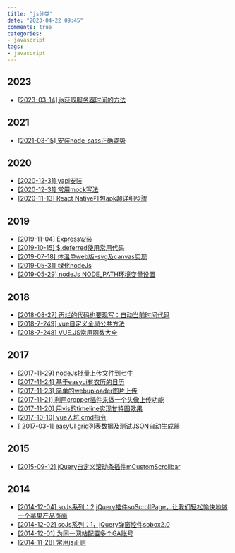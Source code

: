 ```yaml
---
title: "js分类"
date: "2023-04-22 09:45"
comments: true
categories:
- javascript
tags:
- javascript
---
```


## 2023 
- [[2023-03-14]  js获取服务器时间的方法](/docs/js_year/2023/2023032414-servetime.md)

## 2021 
- [[2021-03-15]  安装node-sass正确姿势](/docs/js_year/2021/20210315-npmnodesass.md)

## 2020 
- [[2020-12-31]  yapi安装](/docs/js_year/2020/20201231-yapiInstall.md)
- [[2020-12-31]  常用mock写法](/docs/js_year/2020/20201231-mockDemo.md)
- [[2020-11-13]  React Native打包apk超详细步骤](/docs/js_year/2020/20201113-nativebulidapk.md)

## 2019 
- [[2019-11-04]  Express安装](/docs/js_year/2019/20191104-expressInstall.md)
- [[2019-10-15]  $.deferred使用常用代码](/docs/js_year/2019/20191015-deferred.md)
- [[2019-07-18]  体温单web版-svg及canvas实现](/docs/js_year/2019/20190718-temsheet.md)
- [[2019-05-31]  绿化nodeJs](/docs/js_year/2019/20190531-nodeConfig.md)
- [[2019-05-29]  nodeJs NODE_PATH环境变量设置](/docs/js_year/2019/20190529-nodepath.md)

## 2018 
- [[2018-08-27]  再烂的代码也要现写：自动当前时间代码](/docs/js_year/2018/20180827-runtime.md)
- [[2018-7-249]  vue自定义全局公共方法](/docs/js_year/2018/20180724-vueglobalfunc.md)
- [[2018-7-248]  VUE.JS常用函数大全](/docs/js_year/2018/20180724-vuecommon.md)

## 2017 
- [[2017-11-29]  nodeJs批量上传文件到七牛](/docs/js_year/2017/20171129-nodeJsQiniu.md)
- [[2017-11-24]  基于easyui有农历的日历](/docs/js_year/2017/20171124-calendar.md)
- [[2017-11-23]  简单的webuploader图片上传](/docs/js_year/2017/20171123-webuploader.md)
- [[2017-11-21]  利用cropper插件来做一个头像上传功能](/docs/js_year/2017/20171121-cropper.md)
- [[2017-11-20]  用vis的timeline实现甘特图效果](/docs/js_year/2017/20171120-gantt.md)
- [[2017-10-10]  vue入坑 cmd指令](/docs/js_year/2017/20171010-diary-vue-1.md)
- [[	2017-03-1]  easyUI grid列表数据及测试JSON自动生成器](/docs/js_year/2017/20170310-easygridJson.md)

## 2015 
- [[2015-09-12]  jQuery自定义滚动条插件mCustomScrollbar](/docs/js_year/2015/20150912-mCustomScrollbar.md)

## 2014 
- [[2014-12-04]  soJs系列：2,jQuery插件soScrollPage，让我们轻松愉快地做一个苹果产品页面](/docs/js_year/2014/20141204-soscrollpage.md)
- [[2014-12-02]  soJs系列：1，jQuery弹窗控件sobox2.0](/docs/js_year/2014/20141202-sobox.md)
- [[2014-12-01]  为同一网站配置多个GA账号](/docs/js_year/2014/20141201-manyGA.md)
- [[2014-11-28]  常用js正则](/docs/js_year/2014/20141128-manyjsEx.md)